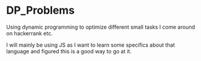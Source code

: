 # DP_Problems
Using dynamic programming to optimize different small tasks I come around on hackerrank etc.

I will mainly be using JS as I want to learn some specifics about that language and figured this is a good way to go at it.
